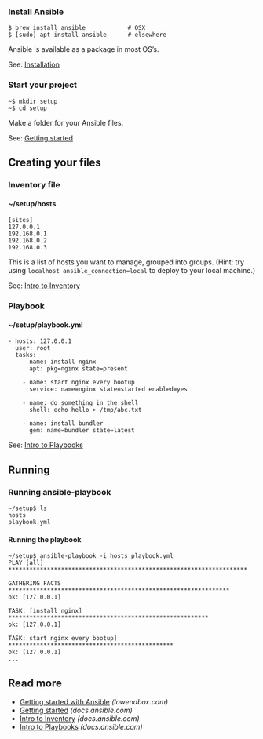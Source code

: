 ### Install Ansible

    $ brew install ansible            # OSX
    $ [sudo] apt install ansible      # elsewhere

Ansible is available as a package in most OS’s.

See: [Installation](http://docs.ansible.com/ansible/latest/intro_installation.html)

### Start your project

    ~$ mkdir setup
    ~$ cd setup

Make a folder for your Ansible files.

See: [Getting started](http://docs.ansible.com/ansible/latest/intro_getting_started.html)

Creating your files
-------------------

### Inventory file

#### ~/setup/hosts

    [sites]
    127.0.0.1
    192.168.0.1
    192.168.0.2
    192.168.0.3

This is a list of hosts you want to manage, grouped into groups. (Hint: try using `localhost ansible_connection=local` to deploy to your local machine.)

See: [Intro to Inventory](http://docs.ansible.com/ansible/latest/intro_inventory.html)

### Playbook

#### ~/setup/playbook.yml

    - hosts: 127.0.0.1
      user: root
      tasks:
        - name: install nginx
          apt: pkg=nginx state=present

        - name: start nginx every bootup
          service: name=nginx state=started enabled=yes

        - name: do something in the shell
          shell: echo hello > /tmp/abc.txt

        - name: install bundler
          gem: name=bundler state=latest

See: [Intro to Playbooks](http://docs.ansible.com/ansible/latest/playbooks_intro.html)

Running
-------

### Running ansible-playbook

    ~/setup$ ls
    hosts
    playbook.yml

#### Running the playbook

    ~/setup$ ansible-playbook -i hosts playbook.yml
    PLAY [all] ********************************************************************

    GATHERING FACTS ***************************************************************
    ok: [127.0.0.1]

    TASK: [install nginx] *********************************************************
    ok: [127.0.0.1]

    TASK: start nginx every bootup] ***********************************************
    ok: [127.0.0.1]
    ...

Read more
---------

-   [Getting started with Ansible](http://lowendbox.com/blog/getting-started-with-ansible/) *(lowendbox.com)*
-   [Getting started](http://docs.ansible.com/ansible/latest/intro_getting_started.html) *(docs.ansible.com)*
-   [Intro to Inventory](http://docs.ansible.com/ansible/latest/intro_inventory.html) *(docs.ansible.com)*
-   [Intro to Playbooks](http://docs.ansible.com/ansible/latest/playbooks_intro.html) *(docs.ansible.com)*

